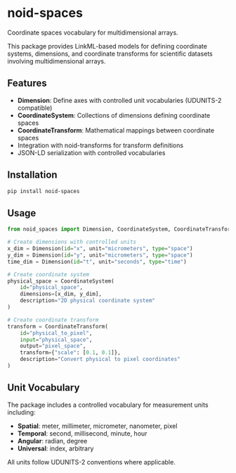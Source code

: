 # noid-spaces

Coordinate spaces vocabulary for multidimensional arrays.

This package provides LinkML-based models for defining coordinate systems, dimensions, and coordinate transforms for scientific datasets involving multidimensional arrays.

## Features

- **Dimension**: Define axes with controlled unit vocabularies (UDUNITS-2 compatible)
- **CoordinateSystem**: Collections of dimensions defining coordinate spaces  
- **CoordinateTransform**: Mathematical mappings between coordinate spaces
- Integration with noid-transforms for transform definitions
- JSON-LD serialization with controlled vocabularies

## Installation

```bash
pip install noid-spaces
```

## Usage

```python
from noid_spaces import Dimension, CoordinateSystem, CoordinateTransform

# Create dimensions with controlled units
x_dim = Dimension(id="x", unit="micrometers", type="space")
y_dim = Dimension(id="y", unit="micrometers", type="space")
time_dim = Dimension(id="t", unit="seconds", type="time")

# Create coordinate system
physical_space = CoordinateSystem(
    id="physical_space",
    dimensions=[x_dim, y_dim],
    description="2D physical coordinate system"
)

# Create coordinate transform
transform = CoordinateTransform(
    id="physical_to_pixel",
    input="physical_space", 
    output="pixel_space",
    transform={"scale": [0.1, 0.1]},
    description="Convert physical to pixel coordinates"
)
```

## Unit Vocabulary

The package includes a controlled vocabulary for measurement units including:

- **Spatial**: meter, millimeter, micrometer, nanometer, pixel
- **Temporal**: second, millisecond, minute, hour  
- **Angular**: radian, degree
- **Universal**: index, arbitrary

All units follow UDUNITS-2 conventions where applicable.